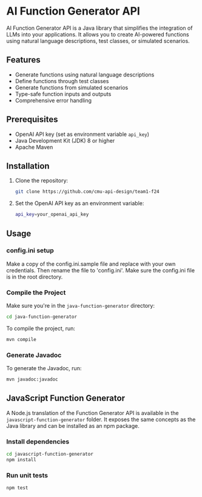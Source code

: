 # AI Function Generator API

AI Function Generator API is a Java library that simplifies the integration of LLMs into your applications. It allows you to create AI-powered functions using natural language descriptions, test classes, or simulated scenarios.

## Features

- Generate functions using natural language descriptions
- Define functions through test classes
- Generate functions from simulated scenarios
- Type-safe function inputs and outputs
- Comprehensive error handling

## Prerequisites

- OpenAI API key (set as environment variable `api_key`)
- Java Development Kit (JDK) 8 or higher
- Apache Maven

## Installation

1. Clone the repository:
    ```sh
    git clone https://github.com/cmu-api-design/team1-f24
    ```

2. Set the OpenAI API key as an environment variable:
    ```sh
    api_key=your_openai_api_key
    ```

## Usage

### config.ini setup
Make a copy of the config.ini.sample file and replace with your own credentials.
Then rename the file to 'config.ini'.
Make sure the config.ini file is in the root directory.

### Compile the Project

Make sure you're in the `java-function-generator` directory:
```sh
cd java-function-generator
```

To compile the project, run:
```sh
mvn compile
```

### Generate Javadoc
To generate the Javadoc, run:
```sh
mvn javadoc:javadoc
```

## JavaScript Function Generator

A Node.js translation of the Function Generator API is available in the `javascript-function-generator` folder. It exposes the same concepts as the Java library and can be installed as an npm package.

### Install dependencies

```sh
cd javascript-function-generator
npm install
```

### Run unit tests

```sh
npm test
```
